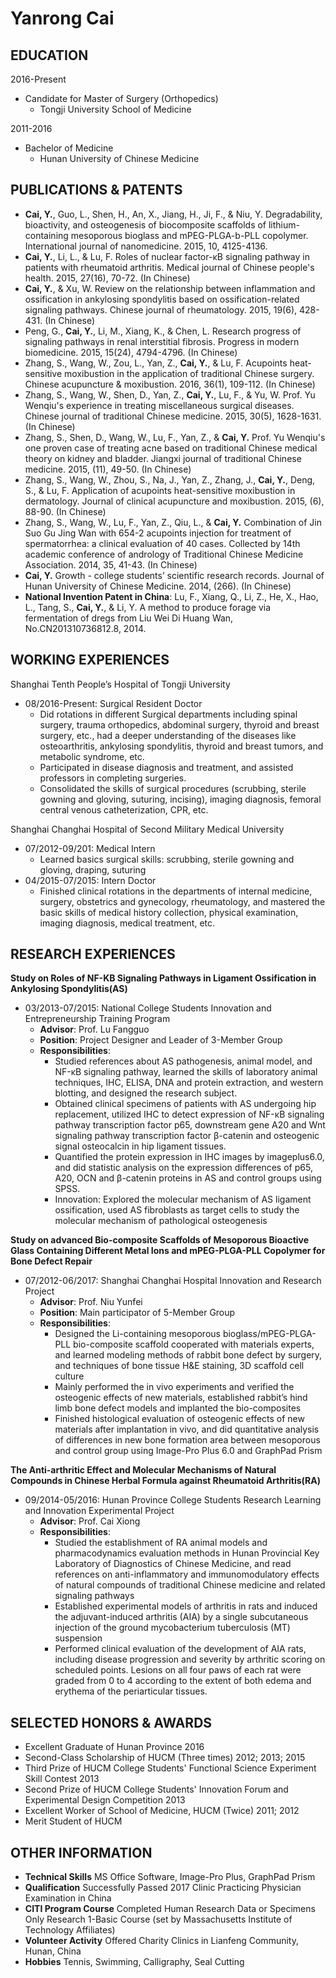 # Yanrong Cai

## EDUCATION
2016-Present
- Candidate for Master of Surgery (Orthopedics)
  - Tongji University School of Medicine

2011-2016
- Bachelor of Medicine
  - Hunan University of Chinese Medicine

## PUBLICATIONS & PATENTS
- **Cai, Y.**, Guo, L., Shen, H., An, X., Jiang, H., Ji, F., & Niu, Y. Degradability, bioactivity, and osteogenesis of biocomposite scaffolds of lithium-containing mesoporous bioglass and mPEG-PLGA-b-PLL copolymer. International journal of nanomedicine. 2015, 10, 4125-4136. 
- **Cai, Y.**, Li, L., & Lu, F. Roles of nuclear factor-κB signaling pathway in patients with rheumatoid arthritis. Medical journal of Chinese people's health. 2015, 27(16), 70-72. (In Chinese)
- **Cai, Y.**, & Xu, W. Review on the relationship between inflammation and ossification in ankylosing spondylitis based on ossification-related signaling pathways. Chinese journal of rheumatology. 2015, 19(6), 428-431. (In Chinese)
- Peng, G., **Cai, Y.**, Li, M., Xiang, K., & Chen, L. Research progress of signaling pathways in renal interstitial fibrosis. Progress in modern biomedicine. 2015, 15(24), 4794-4796. (In Chinese)
- Zhang, S., Wang, W., Zou, L., Yan, Z., **Cai, Y.**, & Lu, F. Acupoints heat-sensitive moxibustion in the application of traditional Chinese surgery. Chinese acupuncture & moxibustion. 2016, 36(1), 109-112. (In Chinese)
- Zhang, S., Wang, W., Shen, D., Yan, Z., **Cai, Y.**, Lu, F., & Yu, W. Prof. Yu Wenqiu's experience in treating miscellaneous surgical diseases. Chinese journal of traditional Chinese medicine. 2015, 30(5), 1628-1631. (In Chinese)
- Zhang, S., Shen, D., Wang, W., Lu, F., Yan, Z., & **Cai, Y.** Prof. Yu Wenqiu's one proven case of treating acne based on traditional Chinese medical theory on kidney and bladder. Jiangxi journal of traditional Chinese medicine. 2015, (11), 49-50. (In Chinese)
- Zhang, S., Wang, W., Zhou, S., Na, J., Yan, Z., Zhang, J., **Cai, Y.**, Deng, S., & Lu, F. Application of acupoints heat-sensitive moxibustion in dermatology. Journal of clinical acupuncture and moxibustion. 2015, (6), 88-90. (In Chinese)
- Zhang, S., Wang, W., Lu, F., Yan, Z., Qiu, L., & **Cai, Y.** Combination of Jin Suo Gu Jing Wan with 654-2 acupoints injection for treatment of spermatorrhea: a clinical evaluation of 40 cases. Collected by 14th academic conference of andrology of Traditional Chinese Medicine Association. 2014, 35, 41-43. (In Chinese)
- **Cai, Y.** Growth - college students’ scientific research records. Journal of Hunan University of Chinese Medicine. 2014, (266). (In Chinese)
- **National Invention Patent in China**: Lu, F., Xiang, Q., Li, Z., He, X., Hao, L., Tang, S., **Cai, Y.**, & Li, Y. A method to produce forage via fermentation of dregs from Liu Wei Di Huang Wan, No.CN201310736812.8, 2014.

## WORKING EXPERIENCES
Shanghai Tenth People’s Hospital of Tongji University
- 08/2016-Present: Surgical Resident Doctor
  - Did rotations in different Surgical departments including spinal surgery, trauma orthopedics, abdominal surgery, thyroid and breast surgery, etc., had a deeper understanding of the diseases like osteoarthritis, ankylosing spondylitis, thyroid and breast tumors, and metabolic syndrome, etc. 
  - Participated in disease diagnosis and treatment, and assisted professors in completing surgeries.
  - Consolidated the skills of surgical procedures (scrubbing, sterile gowning and gloving, suturing, incising), imaging diagnosis, femoral central venous catheterization, CPR, etc.

Shanghai Changhai Hospital of Second Military Medical University       
- 07/2012-09/201: Medical Intern
  - Learned basics surgical skills: scrubbing, sterile gowning and gloving, draping, suturing
- 04/2015-07/2015: Intern Doctor                                                     
  - Finished clinical rotations in the departments of internal medicine, surgery, obstetrics and gynecology, rheumatology, and mastered the basic skills of medical history collection, physical examination, imaging diagnosis, medical treatment, etc. 

## RESEARCH EXPERIENCES
**Study on Roles of NF-ΚB Signaling Pathways in Ligament Ossification in Ankylosing Spondylitis(AS)**   

- 03/2013-07/2015: National College Students Innovation and Entrepreneurship Training Program
  - **Advisor**: Prof. Lu Fangguo
  - **Position**: Project Designer and Leader of 3-Member Group
  - **Responsibilities**: 
    - Studied references about AS pathogenesis, animal model, and NF-κB signaling pathway, learned the skills of laboratory animal techniques, IHC, ELISA, DNA and protein extraction, and western blotting, and designed the research subject.
    - Obtained clinical specimens of patients with AS undergoing hip replacement, utilized IHC to detect expression of NF-κB signaling pathway transcription factor p65, downstream gene A20 and Wnt signaling pathway transcription factor β-catenin and osteogenic signal osteocalcin in hip ligament tissues.
    - Quantified the protein expression in IHC images by imageplus6.0, and did statistic analysis on the expression differences of p65, A20, OCN and β-catenin proteins in AS and control groups using SPSS.
    - Innovation: Explored the molecular mechanism of AS ligament ossification, used AS fibroblasts as target cells to study the molecular mechanism of pathological osteogenesis

**Study on advanced Bio-composite Scaffolds of Mesoporous Bioactive Glass Containing Different Metal Ions and mPEG-PLGA-PLL Copolymer for Bone Defect Repair**             

- 07/2012-06/2017: Shanghai Changhai Hospital Innovation and Research Project
  - **Advisor**: Prof. Niu Yunfei
  - **Position**: Main participator of 5-Member Group
  - **Responsibilities**: 
    - Designed the Li-containing mesoporous bioglass/mPEG-PLGA-PLL bio-composite scaffold cooperated with materials experts, and learned modeling methods of rabbit bone defect by surgery, and techniques of bone tissue H&E staining, 3D scaffold cell culture 
    - Mainly performed the in vivo experiments and verified the osteogenic effects of new materials, established rabbit’s hind limb bone defect models and implanted the bio-composites
    - Finished histological evaluation of osteogenic effects of new materials after implantation in vivo, and did quantitative analysis of differences in new bone formation area between mesoporous and control group using Image-Pro Plus 6.0 and GraphPad Prism

**The Anti-arthritic Effect and Molecular Mechanisms of Natural Compounds in Chinese Herbal Formula against Rheumatoid Arthritis(RA)** 

- 09/2014-05/2016: Hunan Province College Students Research Learning and Innovation Experimental Project
  - **Advisor**: Prof. Cai Xiong
  - **Responsibilities**: 
    - Studied the establishment of RA animal models and pharmacodynamics evaluation methods in Hunan Provincial Key Laboratory of Diagnostics of Chinese Medicine, and read references on anti-inflammatory and immunomodulatory effects of natural compounds of traditional Chinese medicine and related signaling pathways
    - Established experimental models of arthritis in rats and induced the adjuvant-induced arthritis (AIA) by a single subcutaneous injection of the ground mycobacterium tuberculosis (MT) suspension 
    - Performed clinical evaluation of the development of AIA rats, including disease progression and severity by arthritic scoring on scheduled points. Lesions on all four paws of each rat were graded from 0 to 4 according to the extent of both edema and erythema of the periarticular tissues.

## SELECTED HONORS & AWARDS
- Excellent Graduate of Hunan Province 2016
- Second-Class Scholarship of HUCM (Three times) 2012; 2013; 2015
- Third Prize of HUCM College Students' Functional Science Experiment Skill Contest  2013
- Second Prize of HUCM College Students' Innovation Forum and Experimental Design Competition                                          2013
- Excellent Worker of School of Medicine, HUCM (Twice)  2011; 2012
- Merit Student of HUCM    

## OTHER INFORMATION
- **Technical Skills** 
MS Office Software, Image-Pro Plus, GraphPad Prism
- **Qualification**
Successfully Passed 2017 Clinic Practicing Physician Examination in China
- **CITI Program Course**
Completed Human Research Data or Specimens Only Research 1-Basic Course (set by Massachusetts Institute of Technology Affiliates)
- **Volunteer Activity**
Offered Charity Clinics in Lianfeng Community, Hunan, China
- **Hobbies**
Tennis, Swimming, Calligraphy, Seal Cutting




